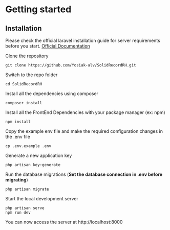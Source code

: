 
# Getting started

## Installation

Please check the official laravel installation guide for server requirements before you start. [Official Documentation](https://laravel.com/docs/5.4/installation#installation)

Clone the repository

    git clone https://github.com/Yosiak-alv/SolidRecordRH.git

Switch to the repo folder

    cd SolidRecordRH

Install all the dependencies using composer

    composer install

Install all the FrontEnd Dependencies with your package manager (ex: npm)

    npm install

Copy the example env file and make the required configuration changes in the .env file

    cp .env.example .env

Generate a new application key

    php artisan key:generate

Run the database migrations (**Set the database connection in .env before migrating**)

    php artisan migrate

Start the local development server

    php artisan serve
    npm run dev

You can now access the server at http://localhost:8000
